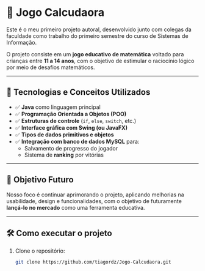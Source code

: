 # 🧮 Jogo Calcudaora

Este é o meu primeiro projeto autoral, desenvolvido junto com colegas da faculdade como trabalho do primeiro semestre do curso de Sistemas de Informação.

O projeto consiste em um **jogo educativo de matemática** voltado para crianças entre **11 a 14 anos**, com o objetivo de estimular o raciocínio lógico por meio de desafios matemáticos.

---

## 🚀 Tecnologias e Conceitos Utilizados

- ✅ **Java** como linguagem principal
- ✅ **Programação Orientada a Objetos (POO)**
- ✅ **Estruturas de controle** (`if`, `else`, `switch`, etc.)
- ✅ **Interface gráfica com Swing (ou JavaFX)**
- ✅ **Tipos de dados primitivos e objetos**
- ✅ **Integração com banco de dados MySQL** para:
  - Salvamento de progresso do jogador
  - Sistema de **ranking** por vitórias

---

## 🎯 Objetivo Futuro

Nosso foco é continuar aprimorando o projeto, aplicando melhorias na usabilidade, design e funcionalidades, com o objetivo de futuramente **lançá-lo no mercado** como uma ferramenta educativa.

---

## 🛠️ Como executar o projeto

1. Clone o repositório:
   ```bash
   git clone https://github.com/tiagordz/Jogo-Calcudaora.git
